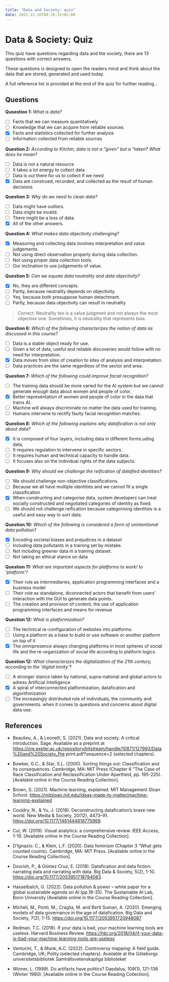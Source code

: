 ```yaml
---
title: "Data and Society: quiz"
date: 2022-12-16T00:16:31+01:00
---
```


# Data & Society: Quiz 
This quiz have questions regarding data and the society, there are 13 questions with correct answers.

These questions is designed to open the readers mind and think about the data that are stored, generated and used today. 

A full reference list is provided at the end of the quiz for further reading...

## Questions 

**Qusestion 1:** *What is data?*
- [ ] Facts that we can measure quantitatively 
- [ ] Knowledge that we can acquire from reliable sources 
- [x] Facts and statistics collected for further analysis 
- [ ] Information collected from reliable sources

**Question 2:** *According to Kitchin, data is not a "given" but a "taken? What does he mean?*
- [ ] Data is not a natural resource
- [ ] It takes a lot energy to collect data
- [ ] Data is out there for us to collect if we need
- [x] Data are construed, recorded, and collected as the result of human decisions

**Question 3:** *Why do we need to clean data?*
- [ ] Data might have outliers. 
- [ ] Data might be invalid. 
- [ ] There might be a loss of data.   
- [x] All of the other answers.

**Question 4:** *What makes data objectivity challenging?*
- [x] Measuring and collecting data involves interpretation and value judgements. 
- [ ] Not using direct observation properly during data collection. 
- [ ] Not using proper data collection tools. 
- [ ] Our inclination to use judgements of value. 

**Question 5:** *Can we equate data neutrality and data objectivity?*
- [x] No, they are different concepts. 
- [ ] Partly, because neutrality depends on objectivity. 
- [ ] Yes, because both presuppose human detachment. 
- [ ] Partly, because data objectivity can result in neutrality

> Correct. Neutrality too is a value judgment and not always the most objective one. Sometimes, it is neutrality that represents bias.

**Question 6:** *Which of the following characterizes the notion of data as discussed in this course?*
- [ ] Data is a stable object ready for use. 
- [ ] Given a lot of data, useful and reliable discoveries would follow with no need for interpretation.
- [x] Data moves from sites of creation to sites of analysis and interpretation. 
- [ ] Data practices are the same regardless of the sector and area. 

**Question 7:** *Which of the following could improve facial recognition?*
- [ ] The training data should be more varied for the AI system but we cannot generate enough data about women and people of color.
- [x] Better representation of women and people of color in the data that trains AI. 
- [ ] Machine will always discriminate no matter the data used for training. 
- [ ] Humans intervene to rectify faulty facial recognition matches. 

**Question 8:** *Which of the following explains why datafication is not only about data?*
- [x] It is composed of four layers, including data in different forms.uding data, 
- [ ] It requires regulation to intervene in specific sectors. 
- [ ] It requires human and technical capacity to handle data. 
- [ ] It focuses also on the individual rights of the data subjects.

**Question 9:** *Why should we challenge the reification of datafied identities?*
- [ ] We should challenge non-objective classifications. 
- [ ] Because we all have multiple identities and we cannot fit a single classification 
- [x] When constructing and categorise data, system developers can treat socially constructed and negotiated categories of identity as fixed.
- [ ] We should not challenge reification because categorising identities is a useful and easy way to sort data.

**Question 10:** *Which of the following is considered a form of unintentional data pollution?*
- [x] Encoding societal biases and prejudices in a dataset 
- [ ] Including data pollutants in a training set by mistake. 
- [ ] Not including greener data in a training dataset. 
- [ ] Not taking an ethical stance on data

**Question 11:** *What are important aspects for platforms to work/ to 'platform'?*
- [x] Their role as intermediaries, application programming interfaces and a business model   
- [ ] Their role as standalone, diconnected actors that benefit from users' interaction with the GUI to generate data points.
- [ ] The creation and provision of content, the use of application programming interfaces and means for revenue

**Question 12:** *What is platformization?*
- [ ] The technical re-configuration of websites into platforms. 
- [ ] Using a platform as a base to build or use software or another platform on top of it
- [x] The omnipresence always changing platforms in most spheres of social life and the re-organization of social life according to platform logics.

**Question 12:** *What characterizes the digitalization of the 21th century, according to the 'digital trinity'?*
- [ ] A stronger stance taken by national, supra-national and global actors to adress Artificial Intelligence   
- [x] A spiral of interconnected platformization, datafication and algorithmization 
- [ ] The increasingly distributed role of individuals, the community and governments. when it comes to questions and concerns about digital data use.

## References
- Beaulieu, A., & Leonelli, S. (2021). Data and society. A critical introduction. Sage. Available as a preprint at https://ore.exeter.ac.uk/repository/bitstream/handle/10871/127993/Data%20and%20Society_Pre print.pdf?sequence=2 (selected chapters).

- Bowker, G.C., & Star, S.L. (2000). Sorting things out: Classification and its consequences. Cambridge, MA: MIT Press (Chapter 6 "The Case of Race Classification and Reclassification Under Apartheid, pp. 195-225). [Available online in the Course Reading Collection].

- Brown, S. (2021). Machine learning, explained. MIT Management Sloan School. https://mitsloan.mit.edu/ideas-made-to-matter/machine-learning-explained

- Couldry, N., & Yu, J. (2018). Deconstructing datafication’s brave new world. New Media & Society, 20(12), 4473–91. https://doi.org/10.1177/1461444818775968.

- Cui, W. (2019). Visual analytics: a comprehensive review. IEEE Access, 1-19. [Available online in the Course Reading Collection].

- D’Ignazio. C., & Klein, L.F. (2020). Data feminism (Chapter 3 “What gets counted counts). Cambridge, MA: MIT Press. [Available online in the Course Reading Collection].

- Dourish, P., & Gómez Cruz, E. (2018). Datafication and data fiction: narrating data and narrating with data. Big Data & Society, 5(2), 1-10. https://doi.org/10.1177/2053951718784083.

- Hasselbalch, G. (2022). Data pollution & power – white paper for a global sustainable agenda on AI (pp.18-35). The Sustainable AI Lab, Bonn University [Available online in the Course Reading Collection].

- Micheli, M., Ponti, M., Craglia, M. and Berti Suman, A. (2020). Emerging models of data governance in the age of datafication. Big Data and Society, 7(2), 1-15. https://doi.org/10.1177/2053951720948087

- Redman, T.C. (2018). If your data is bad, your machine learning tools are useless. Harvard Business Review. https://hbr.org/2018/04/if-your-data-is-bad-your-machine-learning-tools-are-useless

- Venturini, T., & Munk, A.C. (2022). Controversy mapping: A field guide. Cambridge, UK; Polity (selected chapters). Available at the Göteborgs universitetsbibliotek Samhällsvetenskapliga biblioteket

- Winner, L. (1999). Do artifacts have politics? Daedalus, 109(1), 121-136 (Winter 1980). [Available online in the Course Reading Collection].